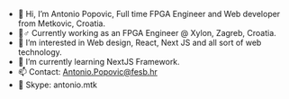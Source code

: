 - 👋 Hi, I’m Antonio Popovic, Full time FPGA Engineer and Web developer from Metkovic, Croatia.
- 👷‍‍♂️ Currently working as an FPGA Engineer @ Xylon, Zagreb, Croatia.
- 👀 I’m interested in Web design, React, Next JS and all sort of web technology.
- 🌱 I’m currently learning NextJS Framework.
- 📫 Contact: Antonio.Popovic@fesb.hr
- 📢 Skype: antonio.mtk
<!---
antoniomtk/antoniomtk is a ✨ special ✨ repository because its `README.md` (this file) appears on your GitHub profile.
You can click the Preview link to take a look at your changes.
--->

